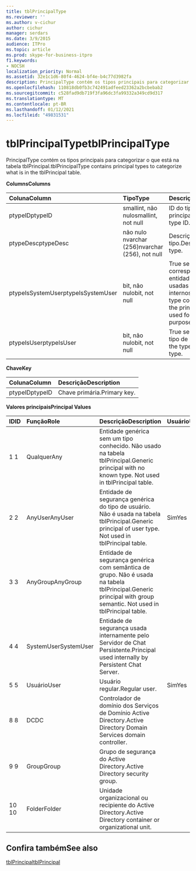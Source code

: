 ```yaml
---
title: tblPrincipalType
ms.reviewer: ''
ms.author: v-cichur
author: cichur
manager: serdars
ms.date: 3/9/2015
audience: ITPro
ms.topic: article
ms.prod: skype-for-business-itpro
f1.keywords:
- NOCSH
localization_priority: Normal
ms.assetid: 32e1c1d6-80f4-4624-bf4e-b4c77d3982fa
description: PrincipalType contém os tipos principais para categorizar o que está na tabela tblPrincipal.
ms.openlocfilehash: 110818db0fb3c742491adfeed23362a2bcbebab2
ms.sourcegitcommit: c528fad9db719f3fa96dc3fa99332a349cd9d317
ms.translationtype: MT
ms.contentlocale: pt-BR
ms.lasthandoff: 01/12/2021
ms.locfileid: "49831531"
---
```

# <a name="tblprincipaltype"></a><span data-ttu-id="ae4a9-103">tblPrincipalType</span><span class="sxs-lookup"><span data-stu-id="ae4a9-103">tblPrincipalType</span></span>
 
<span data-ttu-id="ae4a9-104">PrincipalType contém os tipos principais para categorizar o que está na tabela tblPrincipal.</span><span class="sxs-lookup"><span data-stu-id="ae4a9-104">tblPrincipalType contains principal types to categorize what is in the tblPrincipal table.</span></span>
  
<span data-ttu-id="ae4a9-105">**Columns**</span><span class="sxs-lookup"><span data-stu-id="ae4a9-105">**Columns**</span></span>

|<span data-ttu-id="ae4a9-106">**Coluna**</span><span class="sxs-lookup"><span data-stu-id="ae4a9-106">**Column**</span></span>|<span data-ttu-id="ae4a9-107">**Tipo**</span><span class="sxs-lookup"><span data-stu-id="ae4a9-107">**Type**</span></span>|<span data-ttu-id="ae4a9-108">**Descrição**</span><span class="sxs-lookup"><span data-stu-id="ae4a9-108">**Description**</span></span>|
|:-----|:-----|:-----|
|<span data-ttu-id="ae4a9-109">ptypeID</span><span class="sxs-lookup"><span data-stu-id="ae4a9-109">ptypeID</span></span>  <br/> |<span data-ttu-id="ae4a9-110">smallint, não nulo</span><span class="sxs-lookup"><span data-stu-id="ae4a9-110">smallint, not null</span></span>  <br/> |<span data-ttu-id="ae4a9-111">ID do tipo principal.</span><span class="sxs-lookup"><span data-stu-id="ae4a9-111">Principal type ID.</span></span>  <br/> |
|<span data-ttu-id="ae4a9-112">ptypeDesc</span><span class="sxs-lookup"><span data-stu-id="ae4a9-112">ptypeDesc</span></span>  <br/> |<span data-ttu-id="ae4a9-113">não nulo nvarchar (256)</span><span class="sxs-lookup"><span data-stu-id="ae4a9-113">nvarchar (256), not null</span></span>  <br/> |<span data-ttu-id="ae4a9-114">Descrição do tipo.</span><span class="sxs-lookup"><span data-stu-id="ae4a9-114">Description of the type.</span></span>  <br/> |
|<span data-ttu-id="ae4a9-115">ptypeIsSystemUser</span><span class="sxs-lookup"><span data-stu-id="ae4a9-115">ptypeIsSystemUser</span></span>  <br/> |<span data-ttu-id="ae4a9-116">bit, não nulo</span><span class="sxs-lookup"><span data-stu-id="ae4a9-116">bit, not null</span></span>  <br/> |<span data-ttu-id="ae4a9-117">True se o tipo corresponder às entidades que são usadas para fins internos.</span><span class="sxs-lookup"><span data-stu-id="ae4a9-117">True if the type corresponds to the principals that are used for internal purposes.</span></span>  <br/> |
|<span data-ttu-id="ae4a9-118">ptypeIsUser</span><span class="sxs-lookup"><span data-stu-id="ae4a9-118">ptypeIsUser</span></span>  <br/> |<span data-ttu-id="ae4a9-119">bit, não nulo</span><span class="sxs-lookup"><span data-stu-id="ae4a9-119">bit, not null</span></span>  <br/> |<span data-ttu-id="ae4a9-120">True se o tipo for um tipo de usuário.</span><span class="sxs-lookup"><span data-stu-id="ae4a9-120">True if the type is a user type.</span></span>  <br/> |
   
<span data-ttu-id="ae4a9-121">**Chave**</span><span class="sxs-lookup"><span data-stu-id="ae4a9-121">**Key**</span></span>

|<span data-ttu-id="ae4a9-122">**Coluna**</span><span class="sxs-lookup"><span data-stu-id="ae4a9-122">**Column**</span></span>|<span data-ttu-id="ae4a9-123">**Descrição**</span><span class="sxs-lookup"><span data-stu-id="ae4a9-123">**Description**</span></span>|
|:-----|:-----|
|<span data-ttu-id="ae4a9-124">ptypeID</span><span class="sxs-lookup"><span data-stu-id="ae4a9-124">ptypeID</span></span>  <br/> |<span data-ttu-id="ae4a9-125">Chave primária.</span><span class="sxs-lookup"><span data-stu-id="ae4a9-125">Primary key.</span></span>  <br/> |
   
<span data-ttu-id="ae4a9-126">**Valores principais**</span><span class="sxs-lookup"><span data-stu-id="ae4a9-126">**Principal Values**</span></span>

|<span data-ttu-id="ae4a9-127">**ID**</span><span class="sxs-lookup"><span data-stu-id="ae4a9-127">**ID**</span></span>|<span data-ttu-id="ae4a9-128">**Função**</span><span class="sxs-lookup"><span data-stu-id="ae4a9-128">**Role**</span></span>|<span data-ttu-id="ae4a9-129">**Descrição**</span><span class="sxs-lookup"><span data-stu-id="ae4a9-129">**Description**</span></span>|<span data-ttu-id="ae4a9-130">**Usuário**</span><span class="sxs-lookup"><span data-stu-id="ae4a9-130">**User**</span></span>|
|:-----|:-----|:-----|:-----|
|<span data-ttu-id="ae4a9-131">1 </span><span class="sxs-lookup"><span data-stu-id="ae4a9-131">1</span></span>  <br/> |<span data-ttu-id="ae4a9-132">Qualquer</span><span class="sxs-lookup"><span data-stu-id="ae4a9-132">Any</span></span>  <br/> |<span data-ttu-id="ae4a9-p101">Entidade genérica sem um tipo conhecido. Não usado na tabela tblPrincipal.</span><span class="sxs-lookup"><span data-stu-id="ae4a9-p101">Generic principal with no known type. Not used in tblPrincipal table.</span></span>  <br/> ||
|<span data-ttu-id="ae4a9-135">2 </span><span class="sxs-lookup"><span data-stu-id="ae4a9-135">2</span></span>  <br/> |<span data-ttu-id="ae4a9-136">AnyUser</span><span class="sxs-lookup"><span data-stu-id="ae4a9-136">AnyUser</span></span>  <br/> |<span data-ttu-id="ae4a9-p102">Entidade de segurança genérica do tipo de usuário. Não é usada na tabela tblPrincipal.</span><span class="sxs-lookup"><span data-stu-id="ae4a9-p102">Generic principal of user type. Not used in tblPrincipal table.</span></span>  <br/> |<span data-ttu-id="ae4a9-139">Sim</span><span class="sxs-lookup"><span data-stu-id="ae4a9-139">Yes</span></span>  <br/> |
|<span data-ttu-id="ae4a9-140">3 </span><span class="sxs-lookup"><span data-stu-id="ae4a9-140">3</span></span>  <br/> |<span data-ttu-id="ae4a9-141">AnyGroup</span><span class="sxs-lookup"><span data-stu-id="ae4a9-141">AnyGroup</span></span>  <br/> |<span data-ttu-id="ae4a9-p103">Entidade de segurança genérica com semântica de grupo. Não é usada na tabela tblPrincipal.</span><span class="sxs-lookup"><span data-stu-id="ae4a9-p103">Generic principal with group semantic. Not used in tblPrincipal table.</span></span>  <br/> ||
|<span data-ttu-id="ae4a9-144">4 </span><span class="sxs-lookup"><span data-stu-id="ae4a9-144">4</span></span>  <br/> |<span data-ttu-id="ae4a9-145">SystemUser</span><span class="sxs-lookup"><span data-stu-id="ae4a9-145">SystemUser</span></span>  <br/> |<span data-ttu-id="ae4a9-146">Entidade de segurança usada internamente pelo Servidor de Chat Persistente.</span><span class="sxs-lookup"><span data-stu-id="ae4a9-146">Principal used internally by Persistent Chat Server.</span></span>  <br/> ||
|<span data-ttu-id="ae4a9-147">5 </span><span class="sxs-lookup"><span data-stu-id="ae4a9-147">5</span></span>  <br/> |<span data-ttu-id="ae4a9-148">Usuário</span><span class="sxs-lookup"><span data-stu-id="ae4a9-148">User</span></span>  <br/> |<span data-ttu-id="ae4a9-149">Usuário regular.</span><span class="sxs-lookup"><span data-stu-id="ae4a9-149">Regular user.</span></span>  <br/> |<span data-ttu-id="ae4a9-150">Sim</span><span class="sxs-lookup"><span data-stu-id="ae4a9-150">Yes</span></span>  <br/> |
|<span data-ttu-id="ae4a9-151">8 </span><span class="sxs-lookup"><span data-stu-id="ae4a9-151">8</span></span>  <br/> |<span data-ttu-id="ae4a9-152">DC</span><span class="sxs-lookup"><span data-stu-id="ae4a9-152">DC</span></span>  <br/> |<span data-ttu-id="ae4a9-153">Controlador de domínio dos Serviços de Domínio Active Directory.</span><span class="sxs-lookup"><span data-stu-id="ae4a9-153">Active Directory Domain Services domain controller.</span></span>  <br/> ||
|<span data-ttu-id="ae4a9-154">9 </span><span class="sxs-lookup"><span data-stu-id="ae4a9-154">9</span></span>  <br/> |<span data-ttu-id="ae4a9-155">Group</span><span class="sxs-lookup"><span data-stu-id="ae4a9-155">Group</span></span>  <br/> |<span data-ttu-id="ae4a9-156">Grupo de segurança do Active Directory.</span><span class="sxs-lookup"><span data-stu-id="ae4a9-156">Active Directory security group.</span></span>  <br/> ||
|<span data-ttu-id="ae4a9-157">10 </span><span class="sxs-lookup"><span data-stu-id="ae4a9-157">10</span></span>  <br/> |<span data-ttu-id="ae4a9-158">Folder</span><span class="sxs-lookup"><span data-stu-id="ae4a9-158">Folder</span></span>  <br/> |<span data-ttu-id="ae4a9-159">Unidade organizacional ou recipiente do Active Directory.</span><span class="sxs-lookup"><span data-stu-id="ae4a9-159">Active Directory container or organizational unit.</span></span>  <br/> ||
   
## <a name="see-also"></a><span data-ttu-id="ae4a9-160">Confira também</span><span class="sxs-lookup"><span data-stu-id="ae4a9-160">See also</span></span>

[<span data-ttu-id="ae4a9-161">tblPrincipal</span><span class="sxs-lookup"><span data-stu-id="ae4a9-161">tblPrincipal</span></span>](tblprincipal.md)
